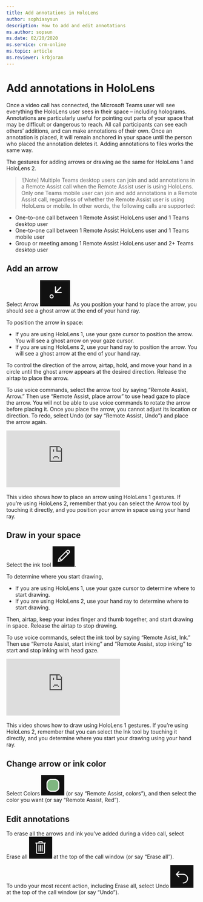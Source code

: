 ```yaml
---
title: Add annotations in HoloLens 
author: sophiasysun
description: How to add and edit annotations 
ms.author: sopsun
ms.date: 02/20/2020
ms.service: crm-online
ms.topic: article
ms.reviewer: krbjoran
---
```

# Add annotations in HoloLens

Once a video call has connected, the Microsoft Teams user will see everything the HoloLens user sees in their space – including holograms. 
Annotations are particularly useful for pointing out parts of your space that may be difficult or dangerous to reach. All call participants can see each others’ additions, and can make annotations of their own. Once an annotation is placed, it will remain anchored in your space until the person who placed the annotation deletes it.  Adding annotations to files works the same way.

The gestures for adding arrows or drawing ae the same for HoloLens 1 and HoloLens 2.

> ![Note]
> Multiple Teams desktop users can join and add annotations in a Remote Assist call when the Remote Assist user is using HoloLens. 
Only one Teams mobile user can join and add annotations in a Remote Assist call, regardless of whether the Remote Assist user is using HoloLens or mobile.
In other words, the following calls are supported:
* One-to-one call between 1 Remote Assist HoloLens user and 1 Teams desktop user
* One-to-one call between 1 Remote Assist HoloLens user and 1 Teams mobile user
* Group or meeting among 1 Remote Assist HoloLens user and 2+ Teams desktop user

## Add an arrow 

Select Arrow ![Arrow](media/RAHL_Arrow.png "Arrow"). As you position your hand to place the arrow, you should see a ghost arrow at the end of your hand ray. 

To position the arrow in space:
*	If you are using HoloLens 1, use your gaze cursor to position the arrow. You will see a ghost arrow on your gaze cursor.  
*	If you are using HoloLens 2, use your hand ray to position the arrow. You will see a ghost arrow at the end of your hand ray.


To control the direction of the arrow, airtap, hold, and move your hand in a circle until the ghost arrow appears at the desired direction. Release the airtap to place the arrow.


To use voice commands, select the arrow tool by saying “Remote Assist, Arrow.” Then use “Remote Assist, place arrow” to use head gaze to place the arrow. You will not be able to use voice commands to rotate the arrow before placing it.
Once you place the arrow, you cannot adjust its location or direction. To redo, select Undo (or say “Remote Assist, Undo”) and place the arrow again.


<iframe src="https://www.microsoft.com/videoplayer/embed/RE2F9qy" frameborder="0" allowfullscreen=""></iframe>

This video shows how to place an arrow using HoloLens 1 gestures. If you’re using HoloLens 2, remember that you can select the Arrow tool by touching it directly, and you position your arrow in space using your hand ray. 

## Draw in your space


Select the ink tool ![Ink](media/RAHL_Ink.png "Ink").


To determine where you start drawing,
* If you are using HoloLens 1, use your gaze cursor to determine where to start drawing.
* If you are using HoloLens 2, use your hand ray to determine where to start drawing.  

Then, airtap, keep your index finger and thumb together, and start drawing in space. Release the airtap to stop drawing. 

To use voice commands, select the ink tool by saying “Remote Asist, Ink.” Then use “Remote Assist, start inking” and “Remote Assist, stop inking” to start and stop inking with head gaze. 

<iframe src="https://www.microsoft.com/videoplayer/embed/RE2F9qs" frameborder="0" allowfullscreen=""></iframe>

This video shows how to draw using HoloLens 1 gestures. If you’re using HoloLens 2, remember that you can select the Ink tool by touching it directly, and you determine where you start your drawing using your hand ray. 

## Change arrow or ink color

Select Colors ![Color](media/RAHL_Color.png "Color") (or say “Remote Assist, colors”), and then select the color you want (or say “Remote Assist, Red”).

## Edit annotations

To erase all the arrows and ink you’ve added during a video call, select Erase all ![Trash](media/RAHL_Trash.png "Trash") at the top of the call window (or say “Erase all”).

To undo your most recent action, including Erase all, select Undo ![Undo](media/RAHL_Undo.png "Undo") at the top of the call window (or say “Undo”).

